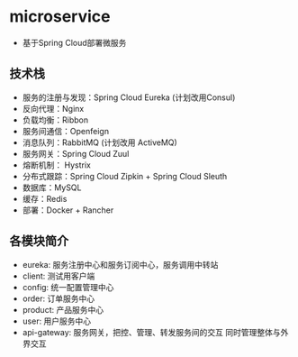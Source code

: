 # microservice
- 基于Spring Cloud部署微服务

## 技术栈
- 服务的注册与发现：Spring Cloud Eureka (计划改用Consul)
- 反向代理：Nginx
- 负载均衡：Ribbon
- 服务间通信：Openfeign
- 消息队列：RabbitMQ (计划改用 ActiveMQ)
- 服务网关：Spring Cloud Zuul
- 熔断机制： Hystrix
- 分布式跟踪：Spring Cloud Zipkin + Spring Cloud Sleuth
- 数据库：MySQL
- 缓存：Redis
- 部署：Docker + Rancher

## 各模块简介
- eureka: 服务注册中心和服务订阅中心，服务调用中转站
- client: 测试用客户端
- config: 统一配置管理中心
- order: 订单服务中心
- product: 产品服务中心
- user: 用户服务中心
- api-gateway: 服务网关，把控、管理、转发服务间的交互 同时管理整体与外界交互
